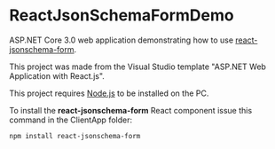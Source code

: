 # ReactJsonSchemaFormDemo
ASP.NET Core 3.0 web application demonstrating how to use [react-jsonschema-form](https://github.com/rjsf-team/react-jsonschema-form).

This project was made from the Visual Studio template "ASP.NET Web Application with React.js".

This project requires [Node.js](https://nodejs.org/en/) to be installed on the PC.

To install the **react-jsonschema-form** React component issue this command in the ClientApp folder:

    npm install react-jsonschema-form
    

